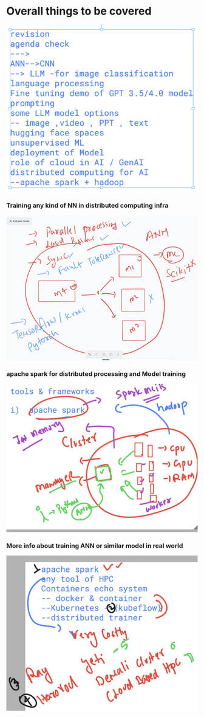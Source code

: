 # Overall things to be covered 

<img src="all.png">

### Training any kind of NN in distributed computing infra 

<img src="d1.png">

### apache spark  for distributed processing and Model training 

<img src="d2.png">

### More info about training ANN or similar model in real world 

<img src="d3.png">